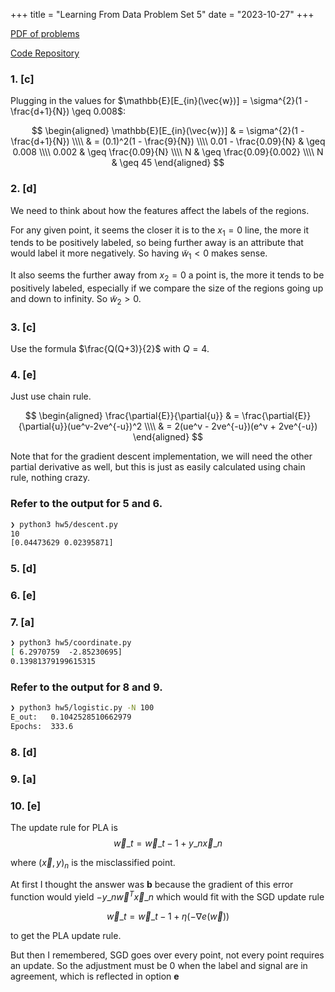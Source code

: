 +++
title = "Learning From Data Problem Set 5"
date = "2023-10-27"
+++

[PDF of problems](https://work.caltech.edu/homework/hw5.pdf)

[Code Repository](https://github.com/lienzhuzhu/lfd)


### 1. [c]

Plugging in the values for $\mathbb{E}[E_{in}(\vec{w})] = \sigma^{2}(1 - \frac{d+1}{N}) \geq 0.008$:

$$
\begin{aligned}
\mathbb{E}[E_{in}(\vec{w})]     & =     \sigma^{2}(1 - \frac{d+1}{N}) \\\\
                                & =     (0.1)^2(1 - \frac{9}{N}) \\\\
0.01 - \frac{0.09}{N}           & \geq  0.008 \\\\
0.002                           & \geq  \frac{0.09}{N} \\\\
N                               & \geq  \frac{0.09}{0.002} \\\\
N                               & \geq  45
\end{aligned}
$$


### 2. [d]

We need to think about how the features affect the labels of the regions.

For any given point, it seems the closer it is to the $x_1 = 0$ line, the more it tends to be positively labeled, so being further away is an attribute that would label it more negatively. So having $\tilde{w}_1 < 0$ makes sense.

It also seems the further away from $x_2 = 0$ a point is, the more it tends to be positively labeled, especially if we compare the size of the regions going up and down to infinity. So $\tilde{w}_2 > 0$.


### 3. [c]

Use the formula $\frac{Q(Q+3)}{2}$ with $Q=4$.


### 4. [e]

Just use chain rule.

$$
\begin{aligned}
\frac{\partial{E}}{\partial{u}} & = \frac{\partial{E}}{\partial{u}}(ue^v-2ve^{-u})^2 \\\\
                                & = 2(ue^v - 2ve^{-u})(e^v + 2ve^{-u})
\end{aligned}
$$

Note that for the gradient descent implementation, we will need the other partial derivative as well, but this is just as easily calculated using chain rule, nothing crazy.


### Refer to the output for 5 and 6.

```zsh
❯ python3 hw5/descent.py
10
[0.04473629 0.02395871]
```

### 5. [d]

### 6. [e]


### 7. [a]

```zsh
❯ python3 hw5/coordinate.py
[ 6.2970759  -2.85230695]
0.13981379199615315
```


### Refer to the output for 8 and 9.

```zsh
❯ python3 hw5/logistic.py -N 100
E_out:   0.1042528510662979
Epochs:  333.6
```

### 8. [d]

### 9. [a]


### 10. [e]

The update rule for PLA is
$$
\vec{w}\_t = \vec{w}\_{t-1} + y\_{n} \vec{x}\_n
$$

where $(\vec{x}, y)_n$ is the misclassified point.

At first I thought the answer was **b** because the gradient of this error function would yield $-y\_n\vec{w}^T\vec{x}\_n$ which would fit with the SGD update rule

$$
\vec{w}\_t = \vec{w}\_{t-1} + \eta (-\nabla{e(\vec{w})})
$$

to get the PLA update rule.

But then I remembered, SGD goes over every point, not every point requires an update. So the adjustment must be 0 when the label and signal are in agreement, which is reflected in option **e**
